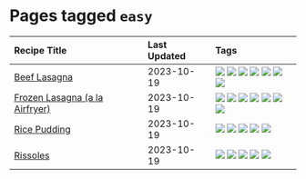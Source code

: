 # Pages tagged `easy`

|Recipe Title|Last Updated|Tags
|:---|:---|:---|
|[Beef Lasagna](../recipes/beeflasagna.md)|2023-10-19|[![](https://img.shields.io/badge/tag-baked-28ab17)](../tags/baked.md) [![](https://img.shields.io/badge/tag-beef-af803c)](../tags/beef.md) [![](https://img.shields.io/badge/tag-dinner-f1d19f)](../tags/dinner.md) [![](https://img.shields.io/badge/tag-easy-b7439e)](../tags/easy.md) [![](https://img.shields.io/badge/tag-italian-32613c)](../tags/italian.md) [![](https://img.shields.io/badge/tag-pasta-427cd)](../tags/pasta.md) [![](https://img.shields.io/badge/tag-stovetop-4e6ea)](../tags/stovetop.md)|
|[Frozen Lasagna (a la Airfryer)](../recipes/lasagnaairfryer.md)|2023-10-19|[![](https://img.shields.io/badge/tag-airfryer-6984a1)](../tags/airfryer.md) [![](https://img.shields.io/badge/tag-cheesey-d4602a)](../tags/cheesey.md) [![](https://img.shields.io/badge/tag-easy-b7439e)](../tags/easy.md) [![](https://img.shields.io/badge/tag-italian-32613c)](../tags/italian.md) [![](https://img.shields.io/badge/tag-mine-8ce73b)](../tags/mine.md) [![](https://img.shields.io/badge/tag-pasta-427cd)](../tags/pasta.md) [![](https://img.shields.io/badge/tag-reheating-bb15fd)](../tags/reheating.md)|
|[Rice Pudding](../recipes/ricepudding.md)|2023-10-19|[![](https://img.shields.io/badge/tag-dairy-e2596)](../tags/dairy.md) [![](https://img.shields.io/badge/tag-dessert-8f457a)](../tags/dessert.md) [![](https://img.shields.io/badge/tag-easy-b7439e)](../tags/easy.md) [![](https://img.shields.io/badge/tag-rice-f6b493)](../tags/rice.md) [![](https://img.shields.io/badge/tag-rice_cooker-c6d429)](../tags/rice_cooker.md)|
|[Rissoles](../recipes/rissoles.md)|2023-10-19|[![](https://img.shields.io/badge/tag-aussie-10cdd6)](../tags/aussie.md) [![](https://img.shields.io/badge/tag-beef-af803c)](../tags/beef.md) [![](https://img.shields.io/badge/tag-easy-b7439e)](../tags/easy.md) [![](https://img.shields.io/badge/tag-family-e4f90)](../tags/family.md) [![](https://img.shields.io/badge/tag-fried-13fda6)](../tags/fried.md)|
